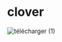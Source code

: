 # clover

![télécharger (1)](https://github.com/Lemonochrme/clover/assets/80280962/f77e34a2-01e5-49c9-b80b-02c09c63b0fb)
